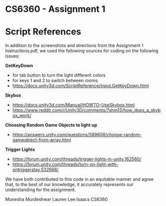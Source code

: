 # CS6360 - Assignment 1


# Script References
In addition to the screenshots and directions from the Assignment 1 Instructions.pdf, we used the following sources for coding on the following issues:

**GetKeyDown**
  - for tab button to turn the light different colors
  - for keys 1 and 2 to switch between rooms
- https://docs.unity3d.com/ScriptReference/Input.GetKeyDown.html


**Skybox**
- https://docs.unity3d.com/Manual/HOWTO-UseSkybox.html
- https://www.reddit.com/r/Unity3D/comments/7shm13/how_does_a_skybox_work/

**Choosing Random Game Objects to light up**
- https://answers.unity.com/questions/589808/choose-random-gameobject-from-array.html

**Trigger Lights**
- https://forum.unity.com/threads/trigger-lights-in-unity.162560/
- https://forum.unity.com/threads/turn-on-light-with-ontriggerstay.532668/

We have both contributed to this code in an equitable manner and agree that, to the best of our knowledge, it accurately represents our understanding for the assignment. 

Monesha Murdeshwar 
Lauren Lee Isaacs
CS6360
